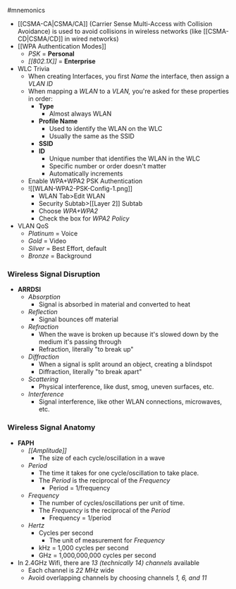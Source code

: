 #mnemonics

- [[CSMA-CA|CSMA/CA]] (Carrier Sense Multi-Access with Collision Avoidance) is used to avoid collisions in wireless networks (like [[CSMA-CD|CSMA/CD]] in wired networks)
- [[WPA Authentication Modes]]
	- *PSK* = **Personal**
	- *[[802.1X]]* = **Enterprise**
- WLC Trivia
	- When creating Interfaces, you first *Name* the interface, then assign a *VLAN ID*
	- When mapping a *WLAN* to a *VLAN,* you're asked for these properties in order:
		- **Type**
			- Almost always WLAN
		- **Profile Name**
			- Used to identify the WLAN on the WLC
			- Usually the same as the SSID
		- **SSID**
		- **ID**
			- Unique number that identifies the WLAN in the WLC
			- Specific number or order doesn't matter
			- Automatically increments
	- Enable WPA+WPA2 PSK Authentication
	- ![[WLAN-WPA2-PSK-Config-1.png]]
		- WLAN Tab>Edit WLAN
		- Security Subtab>[[Layer 2]] Subtab
		- Choose *WPA+WPA2*
		- Check the box for *WPA2 Policy*
- VLAN QoS
	- *Platinum* = Voice
	- *Gold* = Video
	- *Silver* = Best Effort, default
	- *Bronze* = Background

### Wireless Signal Disruption
- **ARRDSI**
	- *Absorption*
		- Signal is absorbed in material and converted to heat
	- *Reflection*
		- Signal bounces off material
	- *Refraction*
		- When the wave is broken up because it's slowed down by the medium it's passing through
		- Refraction, literally "to break up"
	- *Diffraction*
		- When a signal is split around an object, creating a blindspot
		- Diffraction, literally "to break apart"
	- *Scattering*
		- Physical interference, like dust, smog, uneven surfaces, etc.
	- *Interference*
		- Signal interference, like other WLAN connections, microwaves, etc.

### Wireless Signal Anatomy
- **FAPH**
	- *[[Amplitude]]*
		- The size of each cycle/oscillation in a wave
	- *Period*
		- The time it takes for one cycle/oscillation to take place.
		- The *Period* is the reciprocal of the *Frequency*
			- Period = 1/frequency
	- *Frequency*
		- The number of cycles/oscillations per unit of time.
		- The *Frequency* is the reciprocal of the *Period*
			- Frequency = 1/period
	- *Hertz*
		- Cycles per second
			- The unit of measurement for *Frequency*
		- kHz = 1,000 cycles per second
		- GHz = 1,000,000,000 cycles per second
- In 2.4GHz Wifi, there are *13 (technically 14) channels* available
	- Each channel is *22 MHz* wide
	- Avoid overlapping channels by choosing channels *1, 6, and 11*

